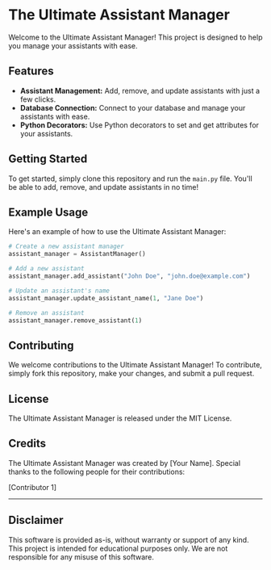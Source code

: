 # The Ultimate Assistant Manager

Welcome to the Ultimate Assistant Manager! This project is designed to help you manage your assistants with ease.

## Features

- **Assistant Management:** Add, remove, and update assistants with just a few clicks.
- **Database Connection:** Connect to your database and manage your assistants with ease.
- **Python Decorators:** Use Python decorators to set and get attributes for your assistants.

## Getting Started

To get started, simply clone this repository and run the `main.py` file. You'll be able to add, remove, and update assistants in no time!

## Example Usage

Here's an example of how to use the Ultimate Assistant Manager:

```python
# Create a new assistant manager
assistant_manager = AssistantManager()

# Add a new assistant
assistant_manager.add_assistant("John Doe", "john.doe@example.com")

# Update an assistant's name
assistant_manager.update_assistant_name(1, "Jane Doe")

# Remove an assistant
assistant_manager.remove_assistant(1)
```

## Contributing

We welcome contributions to the Ultimate Assistant Manager! To contribute, simply fork this repository, make your changes, and submit a pull request.

## License

The Ultimate Assistant Manager is released under the MIT License.

## Credits

The Ultimate Assistant Manager was created by [Your Name]. Special thanks to the following people for their contributions:

[Contributor 1]

------

## Disclaimer

This software is provided as-is, without warranty or support of any kind. This project is intended for educational purposes only. We are not responsible for any misuse of this software.

